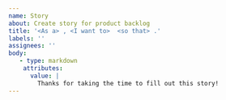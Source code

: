 ```yaml
---
name: Story
about: Create story for product backlog
title: '<As a> , <I want to>  <so that> .'
labels: ''
assignees: ''
body: 
   - type: markdown
    attributes:
      value: |
        Thanks for taking the time to fill out this story!
---
```



